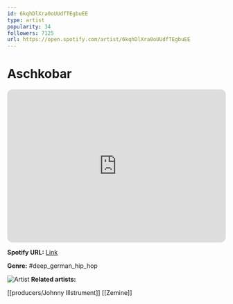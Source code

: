 ```yaml
---
id: 6kqhDlXra0oUUdfTEgbuEE
type: artist
popularity: 34
followers: 7125
url: https://open.spotify.com/artist/6kqhDlXra0oUUdfTEgbuEE
---
```

# Aschkobar

<iframe style="border-radius:12px" src="https://open.spotify.com/embed/artist/6kqhDlXra0oUUdfTEgbuEE" width="100%" height="352" frameBorder="0" allowfullscreen="" allow="autoplay; clipboard-write; encrypted-media; fullscreen; picture-in-picture" loading="lazy"></iframe>

**Spotify URL:** [Link](https://open.spotify.com/artist/6kqhDlXra0oUUdfTEgbuEE)

**Genre:**  #deep_german_hip_hop

![Artist](https://i.scdn.co/image/ab6761610000e5ebd0a9195d58a2cc6fed1db4df)
**Related artists:**

[[producers/Johnny Illstrument]]
[[Zemine]]
